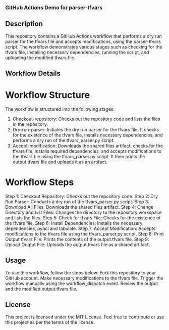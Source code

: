 ### GitHub Actions Demo for parser-tfvars

## Description
This repository contains a GitHub Actions workflow that performs a dry run parser for the tfvars file and accepts modifications, using the parser-tfvars script. The workflow demonstrates various stages such as checking for the tfvars file, installing necessary dependencies, running the script, and uploading the modified tfvars file.

## Workflow Details

# Workflow Structure
The workflow is structured into the following stages:

1. Checkout-repository: Checks out the repository code and lists the files in the repository.
2. Dry-run-parser: Initiates the dry run parser for the tfvars file. It checks for the existence of the tfvars file, installs necessary dependencies, and performs a dry run of the tfvars_parser.py script.
3. Accept-modification: Downloads the shared files artifact, checks for the tfvars file, installs required dependencies, and accepts modifications to the tfvars file using the tfvars_parser.py script. It then prints the output.tfvars file and uploads it as an artifact.

# Workflow Steps
Step 1: Checkout Repository: Checks out the repository code.
Step 2: Dry Run Parser: Conducts a dry run of the tfvars_parser.py script.
Step 3: Download All Files: Downloads the shared files artifact.
Step 4: Change Directory and List Files: Changes the directory to the repository workspace and lists the files.
Step 5: Check for tfvars File: Checks for the existence of the tfvars file.
Step 6: Install Dependencies: Installs the necessary dependencies, pyhcl and tabulate.
Step 7: Accept Modification: Accepts modifications to the tfvars file using the tfvars_parser.py script.
Step 8: Print Output tfvars File: Prints the contents of the output.tfvars file.
Step 9: Upload Output File: Uploads the output.tfvars file as a shared artifact.

## Usage
To use this workflow, follow the steps below:
Fork this repository to your GitHub account.
Make necessary modifications to the tfvars file.
Trigger the workflow manually using the workflow_dispatch event.
Review the output and the modified output.tfvars file.

## License
This project is licensed under the MIT License.
Feel free to contribute or use this project as per the terms of the license.
